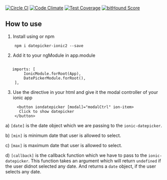 [![Circle CI](https://circleci.com/gh/celsomarques/ionic-datepicker.svg?style=svg)](https://circleci.com/gh/celsomarques/ionic-datepicker) [![Code Climate](https://codeclimate.com/github/celsomarques/ionic-datepicker/badges/gpa.svg)](https://codeclimate.com/github/celsomarques/ionic-datepicker) [![Test Coverage](https://codeclimate.com/github/celsomarques/ionic-datepicker/badges/coverage.svg)](https://codeclimate.com/github/celsomarques/ionic-datepicker/coverage) [![bitHound Score](https://www.bithound.io/github/celsomarques/ionic-datepicker/badges/score.svg)](https://www.bithound.io/github/celsomarques/ionic-datepicker/master)


## How to use ###

1) Install using or npm

```
    npm i datepicker-ionic2 --save
```

2) Add it to your ngModule in app.module

```` import { DatePickerModule } from 'datepicker-ionic2/datepicker-ionic2';

   imports: [
        IonicModule.forRoot(App),
        DatePickerModule.forRoot(),
    ],
````
3) Use the directive in your html and give it the modal controller of your ionic app
````
	 <button iondatepicker [modal]="modalCtrl" ion-item>
      Click to show datepicker
    </button>
````


a) `[date]` is the date object which we are passing to the `ionic-datepicker`.

b) `[min]` is minimum date that user is allowed to select.

c) `[max]` is maximum date that user is allowed to select.

d) `[callback]` is the callback function which we have to pass to the `ionic-datepicker`. This function takes an argument which will return `undefined` if the user didnot selected any date. And returns a `date` object, if the user selects any date.
